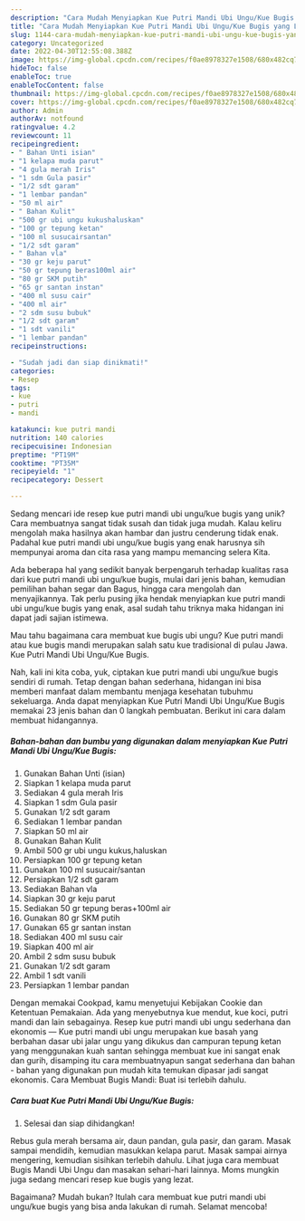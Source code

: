 ```yaml
---
description: "Cara Mudah Menyiapkan Kue Putri Mandi Ubi Ungu/Kue Bugis yang Lezat"
title: "Cara Mudah Menyiapkan Kue Putri Mandi Ubi Ungu/Kue Bugis yang Lezat"
slug: 1144-cara-mudah-menyiapkan-kue-putri-mandi-ubi-ungu-kue-bugis-yang-lezat
category: Uncategorized
date: 2022-04-30T12:55:08.388Z
image: https://img-global.cpcdn.com/recipes/f0ae8978327e1508/680x482cq70/kue-putri-mandi-ubi-ungukue-bugis-foto-resep-utama.jpg
hideToc: false
enableToc: true
enableTocContent: false
thumbnail: https://img-global.cpcdn.com/recipes/f0ae8978327e1508/680x482cq70/kue-putri-mandi-ubi-ungukue-bugis-foto-resep-utama.jpg
cover: https://img-global.cpcdn.com/recipes/f0ae8978327e1508/680x482cq70/kue-putri-mandi-ubi-ungukue-bugis-foto-resep-utama.jpg
author: Admin
authorAv: notfound
ratingvalue: 4.2
reviewcount: 11
recipeingredient:
- " Bahan Unti isian"
- "1 kelapa muda parut"
- "4 gula merah Iris"
- "1 sdm Gula pasir"
- "1/2 sdt garam"
- "1 lembar pandan"
- "50 ml air"
- " Bahan Kulit"
- "500 gr ubi ungu kukushaluskan"
- "100 gr tepung ketan"
- "100 ml susucairsantan"
- "1/2 sdt garam"
- " Bahan vla"
- "30 gr keju parut"
- "50 gr tepung beras100ml air"
- "80 gr SKM putih"
- "65 gr santan instan"
- "400 ml susu cair"
- "400 ml air"
- "2 sdm susu bubuk"
- "1/2 sdt garam"
- "1 sdt vanili"
- "1 lembar pandan"
recipeinstructions:

- "Sudah jadi dan siap dinikmati!"
categories:
- Resep
tags:
- kue
- putri
- mandi

katakunci: kue putri mandi 
nutrition: 140 calories
recipecuisine: Indonesian
preptime: "PT19M"
cooktime: "PT35M"
recipeyield: "1"
recipecategory: Dessert

---
```





Sedang mencari ide resep kue putri mandi ubi ungu/kue bugis yang unik? Cara membuatnya sangat tidak susah dan tidak juga mudah. Kalau keliru mengolah maka hasilnya akan hambar dan justru cenderung tidak enak. Padahal kue putri mandi ubi ungu/kue bugis yang enak harusnya sih mempunyai aroma dan cita rasa yang mampu memancing selera Kita.





Ada beberapa hal yang sedikit banyak berpengaruh terhadap kualitas rasa dari kue putri mandi ubi ungu/kue bugis, mulai dari jenis bahan, kemudian pemilihan bahan segar dan Bagus, hingga cara mengolah dan menyajikannya. Tak perlu pusing jika hendak menyiapkan kue putri mandi ubi ungu/kue bugis yang enak,      asal sudah tahu triknya maka hidangan ini dapat jadi sajian istimewa.














Mau tahu bagaimana cara membuat kue bugis ubi ungu? Kue putri mandi atau kue bugis mandi merupakan salah satu kue tradisional di pulau Jawa. Kue Putri Mandi Ubi Ungu/Kue Bugis.






Nah, kali ini kita coba, yuk, ciptakan kue putri mandi ubi ungu/kue bugis sendiri di rumah. Tetap dengan bahan sederhana, hidangan ini bisa memberi manfaat dalam membantu menjaga kesehatan tubuhmu sekeluarga. Anda dapat menyiapkan Kue Putri Mandi Ubi Ungu/Kue Bugis memakai 23 jenis bahan dan 0 langkah pembuatan. Berikut ini cara dalam membuat hidangannya.

<!--inarticleads1-->

##### Bahan-bahan dan bumbu yang digunakan dalam menyiapkan Kue Putri Mandi Ubi Ungu/Kue Bugis:

1. Gunakan  Bahan Unti (isian)
1. Siapkan 1 kelapa muda parut
1. Sediakan 4 gula merah Iris
1. Siapkan 1 sdm Gula pasir
1. Gunakan 1/2 sdt garam
1. Sediakan 1 lembar pandan
1. Siapkan 50 ml air
1. Gunakan  Bahan Kulit
1. Ambil 500 gr ubi ungu kukus,haluskan
1. Persiapkan 100 gr tepung ketan
1. Gunakan 100 ml susucair/santan
1. Persiapkan 1/2 sdt garam
1. Sediakan  Bahan vla
1. Siapkan 30 gr keju parut
1. Sediakan 50 gr tepung beras+100ml air
1. Gunakan 80 gr SKM putih
1. Gunakan 65 gr santan instan
1. Sediakan 400 ml susu cair
1. Siapkan 400 ml air
1. Ambil 2 sdm susu bubuk
1. Gunakan 1/2 sdt garam
1. Ambil 1 sdt vanili
1. Persiapkan 1 lembar pandan


Dengan memakai Cookpad, kamu menyetujui Kebijakan Cookie dan Ketentuan Pemakaian. Ada yang menyebutnya kue mendut, kue koci, putri mandi dan lain sebagainya. Resep kue putri mandi ubi ungu sederhana dan ekonomis — Kue putri mandi ubi ungu merupakan kue basah yang berbahan dasar ubi jalar ungu yang dikukus dan campuran tepung ketan yang menggunakan kuah santan sehingga membuat kue ini sangat enak dan gurih, disamping itu cara membuatnyapun sangat sederhana dan bahan - bahan yang digunakan pun mudah kita temukan dipasar jadi sangat ekonomis. Cara Membuat Bugis Mandi: Buat isi terlebih dahulu. 

<!--inarticleads2-->

##### Cara buat Kue Putri Mandi Ubi Ungu/Kue Bugis:


1. Selesai dan siap dihidangkan!

Rebus gula merah bersama air, daun pandan, gula pasir, dan garam. Masak sampai mendidih, kemudian masukkan kelapa parut. Masak sampai airnya mengering, kemudian sisihkan terlebih dahulu. Lihat juga cara membuat Bugis Mandi Ubi Ungu dan masakan sehari-hari lainnya. Moms mungkin juga sedang mencari resep kue bugis yang lezat. 

Bagaimana? Mudah bukan? Itulah cara membuat kue putri mandi ubi ungu/kue bugis yang bisa anda lakukan di rumah. Selamat mencoba!
